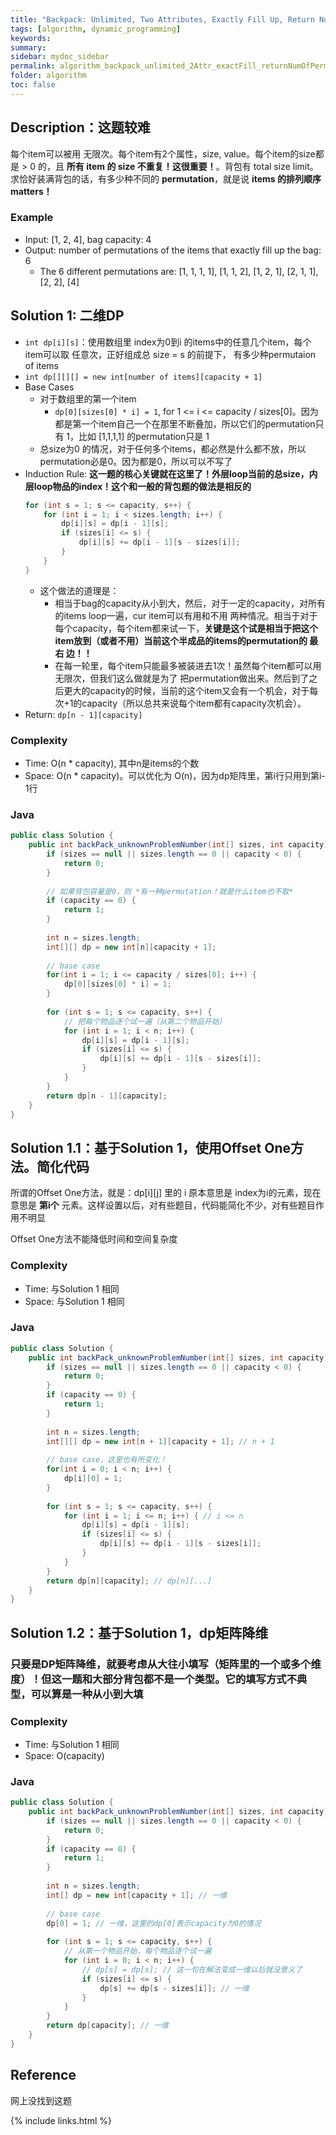 ```yaml
---
title: "Backpack: Unlimited, Two Attributes, Exactly Fill Up, Return Number of Permutations of Items"
tags: [algorithm, dynamic_programming]
keywords:
summary:
sidebar: mydoc_sidebar
permalink: algorithm_backpack_unlimited_2Attr_exactFill_returnNumOfPermutation.html
folder: algorithm
toc: false
---
```


## Description：这题较难
每个item可以被用 无限次。每个item有2个属性，size, value。每个item的size都是 > 0 的，且 **所有 item 的 size 不重复！这很重要！**。背包有 total size limit。
求恰好装满背包的话，有多少种不同的 **permutation**，就是说 **items 的排列顺序 matters！**

### Example
* Input: [1, 2, 4], bag capacity: 4
* Output: number of permutations of the items that exactly fill up the bag: 6
  * The 6 different permutations are: [1, 1, 1, 1], [1, 1, 2], [1, 2, 1], [2, 1, 1], [2, 2], [4]

## Solution 1: 二维DP
* `int dp[i][s]`：使用数组里 index为0到i 的items中的任意几个item，每个item可以取 任意次，正好组成总 size = s 的前提下，
有多少种permutaion of items
* `int dp[][][] = new int[number of items][capacity + 1]`
* Base Cases
  * 对于数组里的第一个item
    * `dp[0][sizes[0] * i] = 1`, for 1 <= i <= capacity / sizes[0]。因为都是第一个item自己一个在那里不断叠加，所以它们的permutation只有 1，比如 [1,1,1,1] 的permutation只是 1
  * 总size为0 的情况，对于任何多个items，都必然是什么都不放，所以permutation必是0。因为都是0，所以可以不写了
* Induction Rule: **这一题的核心关键就在这里了！外层loop当前的总size，内层loop物品的index！这个和一般的背包题的做法是相反的**
  ```java
  for (int s = 1; s <= capacity, s++) {
      for (int i = 1; i < sizes.length; i++) {
          dp[i][s] = dp[i - 1][s];
          if (sizes[i] <= s) {
              dp[i][s] += dp[i - 1][s - sizes[i]];
          }
      }
  }
  ```
  * 这个做法的道理是：
    * 相当于bag的capacity从小到大，然后，对于一定的capacity，对所有的items loop一遍，cur item可以有用和不用 两种情况。相当于对于每个capacity，每个item都来试一下，**关键是这个试是相当于把这个item放到（或者不用）当前这个半成品的items的permutation的   最   右   边！！** 
    * 在每一轮里，每个item只能最多被装进去1次！虽然每个item都可以用无限次，但我们这么做就是为了 把permutation做出来。然后到了之后更大的capacity的时候，当前的这个item又会有一个机会，对于每次+1的capacity（所以总共来说每个item都有capacity次机会）。
* Return: `dp[n - 1][capacity]`

### Complexity
* Time: O(n * capacity), 其中n是items的个数
* Space: O(n * capacity)。可以优化为 O(n)，因为dp矩阵里，第i行只用到第i-1行

### Java
```java
public class Solution {     
    public int backPack_unknownProblemNumber(int[] sizes, int capacity) {
        if (sizes == null || sizes.length == 0 || capacity < 0) {
            return 0;
        }
        
        // 如果背包容量是0，则 *有一种permutation！就是什么item也不取*
        if (capacity == 0) {
            return 1;
        }
        
        int n = sizes.length;
        int[][] dp = new int[n][capacity + 1];
        
        // base case
        for(int i = 1; i <= capacity / sizes[0]; i++) {
            dp[0][sizes[0] * i] = 1;
        }
        
        for (int s = 1; s <= capacity, s++) {
            // 把每个物品逐个试一遍（从第二个物品开始）
            for (int i = 1; i < n; i++) {
                dp[i][s] = dp[i - 1][s];
                if (sizes[i] <= s) {
                    dp[i][s] += dp[i - 1][s - sizes[i]];
                }
            }
        }
        return dp[n - 1][capacity];
    }
}
```

## Solution 1.1：基于Solution 1，使用Offset One方法。简化代码
所谓的Offset One方法，就是：dp[i][j] 里的 i 原本意思是 index为i的元素，现在意思是 **第i个** 元素。这样设置以后，对有些题目，代码能简化不少，对有些题目作用不明显

Offset One方法不能降低时间和空间复杂度

### Complexity
* Time: 与Solution 1 相同
* Space: 与Solution 1 相同

### Java
```java
public class Solution {     
    public int backPack_unknownProblemNumber(int[] sizes, int capacity) {
        if (sizes == null || sizes.length == 0 || capacity < 0) {
            return 0;
        }
        if (capacity == 0) {
            return 1;
        }
        
        int n = sizes.length;
        int[][] dp = new int[n + 1][capacity + 1]; // n + 1
        
        // base case，这里也有所变化！
        for(int i = 0; i < n; i++) {
            dp[i][0] = 1;
        }
        
        for (int s = 1; s <= capacity, s++) {
            for (int i = 1; i <= n; i++) { // i <= n
                dp[i][s] = dp[i - 1][s];
                if (sizes[i] <= s) {
                    dp[i][s] += dp[i - 1][s - sizes[i]];
                }
            }
        }
        return dp[n][capacity]; // dp[n][...]
    }
}
```

## Solution 1.2：基于Solution 1，dp矩阵降维

### 只要是DP矩阵降维，就要考虑从大往小填写（矩阵里的一个或多个维度）！但这一题和大部分背包都不是一个类型。它的填写方式不典型，可以算是一种从小到大填

### Complexity
* Time: 与Solution 1 相同
* Space: O(capacity)

### Java
```java
public class Solution {     
    public int backPack_unknownProblemNumber(int[] sizes, int capacity) {
        if (sizes == null || sizes.length == 0 || capacity < 0) {
            return 0;
        }
        if (capacity == 0) {
            return 1;
        }
        
        int n = sizes.length;
        int[] dp = new int[capacity + 1]; // 一维
        
        // base case
        dp[0] = 1; // 一维，这里的dp[0]表示capacity为0的情况
        
        for (int s = 1; s <= capacity, s++) {
            // 从第一个物品开始，每个物品逐个试一遍
            for (int i = 0; i < n; i++) {
                // dp[s] = dp[s]; // 这一句在解法变成一维以后就没意义了
                if (sizes[i] <= s) {
                    dp[s] += dp[s - sizes[i]]; // 一维
                }
            }
        }
        return dp[capacity]; // 一维
    }
}
```

## Reference
网上没找到这题

{% include links.html %}
